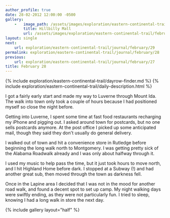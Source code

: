 ```yaml
---
author_profile: true
date: 28-02-2012 12:00:00 -0500
gallery:
    -   image_path: /assets/images/exploration/eastern-continental-trail/february/small/28-1.jpg
        title: Hillbilly Mall
        url: /assets/images/exploration/eastern-continental-trail/february/large/28-1.jpg
layout: single
next:
    url: exploration/eastern-continental-trail/journal/february/29
permalink: exploration/eastern-continental-trail/journal/february/28
previous:
    url: exploration/eastern-continental-trail/journal/february/27
title: February 28
---
```

{% include exploration/eastern-continental-trail/dayrow-finder.md %}
{% include exploration/eastern-continental-trail/daily-description.html %}

I got a fairly early start and made my way to Luverne through Mount Ida. The walk into town only took a couple of hours because I had positioned myself so close the night before.

Getting into Luverne, I spent some time at fast food restaurants recharging my iPhone and pigging out. I asked around town for postcards, but no one sells postcards anymore. At the post office I picked up some anticipated mail, though they said they don't usually do general delivery.

I walked out of town and hit a convenience store in Rutledge before beginning the long walk north to Montgomery. I was getting pretty sick of the Alabama Roadwalk already and I was only about halfway through it.

I used my music to help pass the time, but it just took hours to move north, and I hit Highland Home before dark. I stopped at a Subway (!) and had another great sub, then moved through the town as darkness fell.

Once in the Lapine area I decided that I was not in the mood for another road walk, and found a decent spot to set up camp. My night walking days were swiftly ending, as they were not particularly fun. I tried to sleep, knowing I had a long walk in store the next day.

{% include gallery layout="half" %}